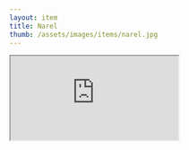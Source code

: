 ```yaml
---
layout: item
title: Narel
thumb: /assets/images/items/narel.jpg
---
```

<iframe src="http://magic-items.herokuapp.com/item/embed/7w3hzfh"></iframe>
